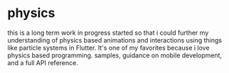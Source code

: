 # physics

this is a long term work in progress started so that i could further my understanding of physics based animations and interactions using things like particle systems in Flutter. It's one of my favorites because i love physics based programming.
samples, guidance on mobile development, and a full API reference.
